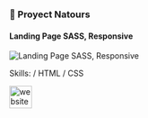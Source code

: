 ###  👋 Proyect Natours
#### Landing Page SASS, Responsive
![Landing Page SASS, Responsive](https://xlcomunicaciones.com/sassProyect1/Capture.JPG)


Skills: / HTML / CSS




[<img src='https://cdn.jsdelivr.net/npm/simple-icons@3.0.1/icons/icloud.svg' alt='website' height='40'>](https://xlcomunicaciones.com/sassProyect1/)  

